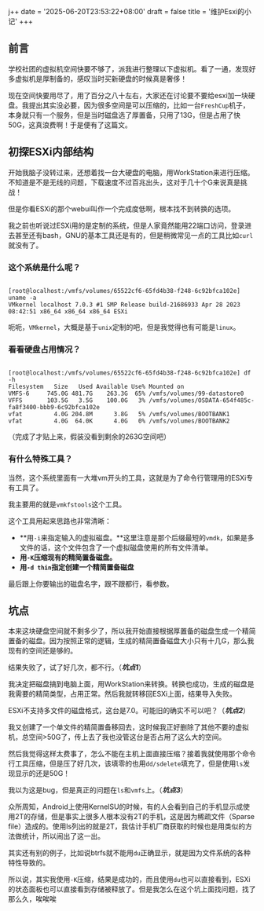 j++
date = '2025-06-20T23:53:22+08:00'
draft = false
title = '维护Esxi的小记'
+++

## 前言

学校社团的虚拟机空间快要不够了，派我进行整理以下虚拟机。看了一通，发现好多虚拟机是厚制备的，感叹当时买新硬盘的时候真是奢侈！

现在空间快要用尽了，用了百分之八十左右，大家还在讨论要不要给esxi加一块硬盘。我提出其实没必要，因为很多空间是可以压缩的，比如一台`FreshCup`机子，本身就只有一个服务，但是当时磁盘选了厚置备，只用了13G，但是占用了快50G，这真浪费啊！于是便有了这篇文。

## 初探ESXi内部结构

开始我脑子没转过来，还想着找一台大硬盘的电脑，用WorkStation来进行压缩。不知道是不是无线的问题，下载速度不过百兆出头，这对于几十个G来说真是挑战！

但是你看ESXi的那个webui叫作一个完成度低啊，根本找不到转换的选项。

我之前也听说过ESXi用的是定制的系统，但是人家竟然能用22端口访问，登录进去甚至还有bash，GNU的基本工具还是有的，但是稍微常见一点的工具比如`curl`就没有了。

### 这个系统是什么呢？

```shell

[root@localhost:/vmfs/volumes/65522cf6-65fd4b38-f248-6c92bfca102e] uname -a
VMkernel localhost 7.0.3 #1 SMP Release build-21686933 Apr 28 2023 08:42:51 x86_64 x86_64 x86_64 ESXi

```

呃呃，`VMkernel`，大概是基于`unix`定制的吧，但是我觉得也有可能是`linux`。

### 看看硬盘占用情况？

```shell

[root@localhost:/vmfs/volumes/65522cf6-65fd4b38-f248-6c92bfca102e] df -h
Filesystem   Size   Used Available Use% Mounted on
VMFS-6     745.0G 481.7G    263.3G  65% /vmfs/volumes/99-datastore0
VFFS       103.5G   3.5G    100.0G   3% /vmfs/volumes/OSDATA-654f485c-fa8f3400-bbb9-6c92bfca102e
vfat         4.0G 204.8M      3.8G   5% /vmfs/volumes/BOOTBANK1
vfat         4.0G  64.0K      4.0G   0% /vmfs/volumes/BOOTBANK2

```

（完成了才贴上来，假装没看到剩余的263G空间吧）

### 有什么特殊工具？

当然，这个系统里面有一大堆vm开头的工具，这就是为了命令行管理用的ESXi专有工具了。

我主要用的就是`vmkfstools`这个工具。

这个工具用起来思路也非常清晰：

- **用`-i`来指定输入的虚拟磁盘。**这里注意是那个后缀最短的`vmdk`，如果是多文件的话，这个文件包含了一个虚拟磁盘使用的所有文件清单。
- **用`-K`压缩现有的精简置备磁盘。**
- **用`-d thin`指定创建一个精简置备磁盘**

最后跟上你要输出的磁盘名字，跟不跟都行，看参数。

## 坑点

本来这块硬盘空间就不剩多少了，所以我开始直接根据厚置备的磁盘生成一个精简置备的磁盘。因为按照正常的逻辑，生成的精简置备磁盘大小只有十几G，那么我现有的空间还是够的。

结果失败了，试了好几次，都不行。（***坑点1***）

我决定把磁盘搞到电脑上面，用WorkStation来转换。转换也成功，生成的磁盘是我需要的精简类型，占用正常。然后我就转移回ESXi上面，结果导入失败。

ESXi不支持多文件的磁盘格式，这台是7.0。可能旧的确实不可以吧？（***坑点2***）

我又创建了一个单文件的精简置备移回去，这时候我正好删除了其他不要的虚拟机，总空间>50G了，传上去了我也没管这台是否占用了这么大的空间。

然后我觉得这样太费事了，怎么不能在主机上面直接压缩？接着我就使用那个命令行工具压缩，但是压了好几次，该填零的也用`dd/sdelete`填充了，但是使用`ls`发现显示的还是50G！

我以为这是bug，但是真正的问题在`ls`和`vmfs`上。（***坑点3***）

众所周知，Android上使用KernelSU的时候，有的人会看到自己的手机显示成使用2T的存储，但是事实上很多人根本没有2T的手机，这是因为稀疏文件（Sparse file）造成的。使用ls列出的就是2T，我估计手机厂商获取的时候也是用类似的方法做统计，所以闹出了这一出。

其实还有别的例子，比如说btrfs就不能用`du`正确显示，就是因为文件系统的各种特性导致的。

所以说，其实我使用`-K`压缩，结果是成功的，而且使用`du`也可以直接看到，ESXi的状态面板也可以直接看到存储被释放了。但是我怎么在这个坑上面找问题，找了那么久，唉唉唉


